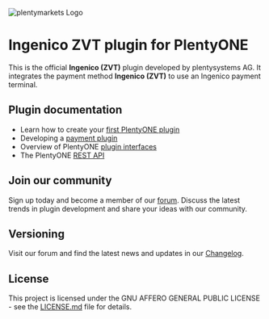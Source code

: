 ![plentymarkets Logo](http://www.plentymarkets.eu/layout/pm/images/logo/plentymarkets-logo.jpg)

# Ingenico ZVT plugin for PlentyONE

This is the official **Ingenico (ZVT)** plugin developed by plentysystems AG. It integrates the payment method **Ingenico (ZVT)** to use an Ingenico payment terminal.

## Plugin documentation

- Learn how to create your [first PlentyONE plugin](https://developers.plentymarkets.com/tutorials/helloworld)
- Developing a [payment plugin](https://developers.plentymarkets.com/tutorials/payment)
- Overview of PlentyONE [plugin interfaces](https://developers.plentymarkets.com/dev-doc/basics#guide-interface)
- The PlentyONE [REST API](https://developers.plentymarkets.com/rest-doc)

## Join our community

Sign up today and become a member of our [forum](https://forum.plentymarkets.com/c/plugin-entwicklung/plugin-payment). Discuss the latest trends in plugin development and share your ideas with our community.

## Versioning

Visit our forum and find the latest news and updates in our [Changelog](https://forum.plentymarkets.com/c/changelog?order=created).

## License

This project is licensed under the GNU AFFERO GENERAL PUBLIC LICENSE - see the [LICENSE.md](/LICENSE.md) file for details.

